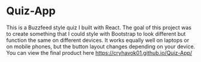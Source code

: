 # Quiz-App

This is a Buzzfeed style quiz I built with React.  The goal of this project was to create something that I could style with Bootstrap to look different but function the same on different devices.  It works equally well on laptops or on mobile phones, but the button layout changes depending on your device.  You can view the final product here https://cryhavok01.github.io/Quiz-App/
